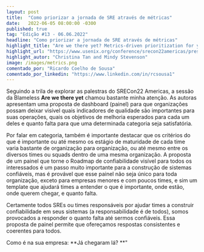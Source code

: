 ```yaml
---
layout: post 
title:  "Como priorizar a jornada de SRE através de métricas"
date:   2022-06-05 08:00:00 -0300
published: true
tag: "Edição #13 - 06.06.2022"
headline: "Como priorizar a jornada de SRE através de métricas"
highlight_title: "Are we there yet? Metrics-driven prioritization for your reliability roadmap"
highlight_url: "https://www.usenix.org/conference/srecon22americas/presentation/tan"
highlight_autor: "Christina Tan and Mindy Stevenson"
image: /images/metrics.png
comentado_por: "Ricardo Coelho de Sousa"
comentado_por_linkedin: "https://www.linkedin.com/in/rcsousa1"
---
```

Seguindo a trila de explorar as palestras do SRECon22 Americas, a sessão da Blameless **Are we there yet** chamou bastante minha atenção. As autoras apresentam uma proposta de dashboard (painel) para que organizações possam deixar visível quais indicadores de qualidade são importantes para suas operações, quais os objetivos de melhoria esperados para cada um deles e quanto falta para que uma determinada categoria seja satisfatória.
  
Por falar em categoria, também é importante destacar que os critérios do que é importante ou até mesmo os estágio de maturidade de cada time varia bastante de organização para organização, ou até mesmo entre os diversos times ou squads dentro de uma mesma organização. A proposta de um painel que torne o Roadmap de confiabilidade visível para todos os interessados é um passo muito importante para a construção de sistemas confiáveis, mas é provável que esse painel não seja único para toda organização, exceto para empresas menores e com poucos times, e sim um template que ajudará times a entender o que é importante, onde estão, onde querem chegar, e quanto falta.
  
Certamente todos SREs ou times responsáveis por ajudar times a construir confiabilidade em seus sistemas (a responsabilidade é de todos), somos provocados a responder o quanto falta até sermos confiáveis. Essa proposta de painel permite que ofereçamos respostas consistentes e coerentes para todos.
  
Como é na sua empresa: **Já chegaram lá? **"
